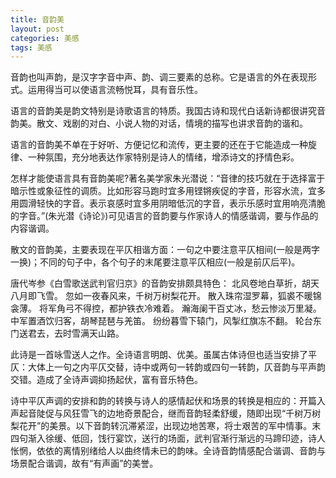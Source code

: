 ```yaml
---
title: 音韵美
layout: post
categories: 美感
tags: 美感
---
```


音韵也叫声韵，是汉字字音中声、韵、调三要素的总称。它是语言的外在表现形式。运用得当可以使语言流畅悦耳，具有音乐性。

语言的音韵美是韵文特别是诗歌语言的特质。我国古诗和现代白话新诗都很讲究音韵美。散文、戏剧的对白、小说人物的对话，情境的描写也讲求音韵的谐和。

语言的音韵美不单在于好听、方便记忆和流传，更主要的还在于它能造成一种旋律、一种氛围，充分地表达作家特别是诗人的情绪，增添诗文的抒情色彩。

怎样才能使语言具有音韵美呢?著名美学家朱光潜说：“音律的技巧就在于选择富于暗示性或象征性的调质。比如形容马跑时宜多用铿锵疾促的字音，形容水流，宜多用圆滑轻快的字音。表示哀感时宜多用阴暗低沉的字音，表示乐感时宜用响亮清脆的字音。”(朱光潜《诗论》)可见语言的音韵要与作家诗人的情感谐调，要与作品的内容谐调。

散文的音韵美，主要表现在平仄相谐方面：一句之中要注意平仄相间(一般是两字一换)；不同的句子中，各个句子的末尾要注意平仄相应(一般是前仄后平)。

唐代岑参《白雪歌送武判官归京》的音韵安排颇具特色：
北风卷地白草折，胡天八月即飞雪。
忽如一夜春风来，千树万树梨花开。
散入珠帘湿罗幕，狐裘不暖锦衾薄。
将军角弓不得控，都护铁衣冷难着。
瀚海阑干百丈冰，愁云惨淡万里凝。
中军置酒饮归客，胡琴琵琶与羌笛。
纷纷暮雪下辕门，风掣红旗冻不翻。
轮台东门送君去，去时雪满天山路。

此诗是一首咏雪送人之作。全诗语言明朗、优美。虽属古体诗但也适当安排了平仄：大体上一句之内平仄交替，诗中或两句一转韵或四句一转韵，仄音韵与平声韵交错。造成了全诗声调抑扬起伏，富有音乐特色。

诗中平仄声调的安排和韵的转换与诗人的感情起伏和场景的转换是相应的：开篇入声起音陡促与风狂雪飞的边地奇景配合，继而音韵轻柔舒缓，随即出现“千树万树梨花开”的美景。以下音韵转沉滞紧涩，出现边地苦寒，将士艰苦的军中情事。末四句渐入徐缓、低回，饯行宴饮，送行的场面，武判官渐行渐远的马蹄印迹，诗人怅惘，依依的离情别绪给人以曲终情未已的韵味。全诗音韵情感配合谐调、音韵与场景配合谐调，故有“有声画”的美誉。 